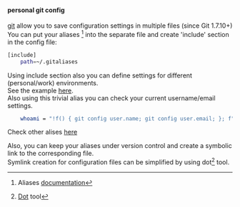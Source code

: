#### personal git config

[git](http://git-scm.com) allow you to save configuration settings in multiple files (since Git 1.7.10+)  
You can put your aliases [^aliases] into the separate file and create 'include' section in the config file:

```bash
[include]
    path=~/.gitaliases
```

Using include section also you can define settings for different (personal/work) environments.  
See the example [here](https://github.com/yantonov/gitconfig/blob/master/example/.gitaliases_custom).  
Also using this trivial alias you can check your current username/email settings.
```bash
    whoami = "!f() { git config user.name; git config user.email; }; f"
```
Check other alises [here](https://github.com/yantonov/gitconfig/blob/master/config/.gitaliases)

Also, you can keep your aliases under version control and create a symbolic link to the corresponding file.  
Symlink creation for configuration files can be simplified by using dot[^dot] tool.

[^aliases]: Aliases [documentation](https://git-scm.com/book/en/v2/Git-Basics-Git-Aliases)  
[^dot]:[Dot](https://github.com/yantonov/dot) tool
